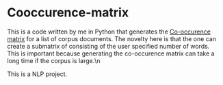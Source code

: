 # Cooccurence-matrix

This is a code written by me in Python that generates the [Co-occurence matrix](https://en.wikipedia.org/wiki/Co-occurrence_matrix) for a list of corpus documents. The novelty here is that the one can create a submatrix of consisting of the user specified number of words. This is important because generating the co-occurence matrix can take a long time if the corpus is large.\n

This is a NLP project.
